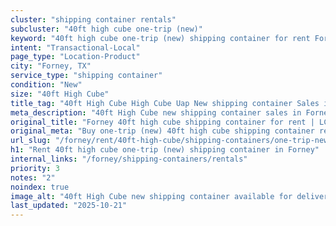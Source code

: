 ```yaml
---
cluster: "shipping container rentals"
subcluster: "40ft high cube one-trip (new)"
keyword: "40ft high cube one-trip (new) shipping container for rent Forney, TX"
intent: "Transactional-Local"
page_type: "Location-Product"
city: "Forney, TX"
service_type: "shipping container"
condition: "New"
size: "40ft High Cube"
title_tag: "40ft High Cube High Cube Uap New shipping container Sales in Forney | LC Container"
meta_description: "40ft High Cube new shipping container sales in Forney. High cube containers with extra height. Fast delivery, competitive pricing. Serving shipping containers area. Quote ID: VHT. Call (214) 524-4168 for your free quote today."
original_title: "Forney 40ft high cube shipping container for rent | LC"
original_meta: "Buy one-trip (new) 40ft high cube shipping container rent with local delivery in Forney, TX. LC Container — local Since 2003. Request a fast quote today."
url_slug: "/forney/rent/40ft-high-cube/shipping-containers/one-trip-new"
h1: "Rent 40ft high cube one-trip (new) shipping container in Forney"
internal_links: "/forney/shipping-containers/rentals"
priority: 3
notes: "2"
noindex: true
image_alt: "40ft High Cube new shipping container available for delivery in Forney"
last_updated: "2025-10-21"
---
```


<!-- TODO: Add unique city/inventory copy, images, and internal links here. -->

